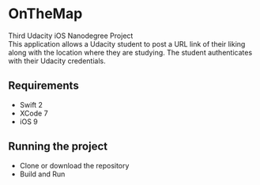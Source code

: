 # OnTheMap
Third Udacity iOS Nanodegree Project  
This application allows a Udacity student to post a URL link of their liking along with the location where they are studying.
The student authenticates with their Udacity credentials.

## Requirements
- Swift 2
- XCode 7
- iOS 9

## Running the project
- Clone or download the repository
- Build and Run
